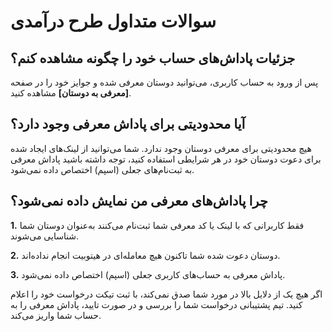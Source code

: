 # سوالات متداول طرح درآمدی 

## جزئیات پاداش‌های حساب خود را چگونه مشاهده کنم؟
پس از ورود به حساب کاربری، می‌توانید دوستان معرفی شده و جوایز خود را در صفحه **[معرفی به دوستان]** مشاهده کنید.

## آیا محدودیتی برای پاداش معرفی وجود دارد؟
 هیچ محدودیتی برای معرفی دوستان وجود ندارد. شما می‌توانید از لینک‌های ایجاد شده برای دعوت دوستان خود در هر شرایطی استفاده کنید، توجه داشته باشید پاداش معرفی به ثبت‌نام‌های جعلی (اسپم) اختصاص داده نمی‌شود.

 ## چرا پاداش‌های معرفی من نمایش داده نمی‌شود؟

**1.**	فقط کاربرانی که با لینک یا کد معرفی شما ثبت‌نام می‌کنند به‌عنوان دوستان شما شناسایی می‌شوند.

**2.**	دوستان دعوت شده شما تاکنون هیچ معامله‌ای در هیتوبیت انجام نداده‌اند.

**3.**	پاداش معرفی به حساب‌های کاربری جعلی (اسپم) اختصاص داده نمی‌شود.

اگر هیچ یک از دلایل بالا در مورد شما صدق نمی‌کند، با ثبت تیکت درخواست خود را اعلام کنید. تیم پشتیبانی درخواست شما را بررسی  و در صورت تایید، پاداش معرفی را به حساب شما واریز می‌کند.